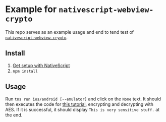 # Example for `nativescript-webview-crypto`

This repo serves as an example usage and
end to tend test of [`nativescript-webview-crypto`](https://github.com/saulshanabrook/nativescript-webview-crypto).


## Install

1. [Get setup with NativeScript](http://docs.nativescript.org/start/quick-setup)
2. `npm install`

## Usage

Run `tns run ios/android [--emulator]` and click on the `None` text. It should then
executes the code for [this tutorial](https://coolaj86.com/articles/webcrypto-encrypt-and-decrypt-with-aes/),
encrypting and decrypting with AES. If it is successful, it should display
`This is very sensitive stuff.` at the end.
